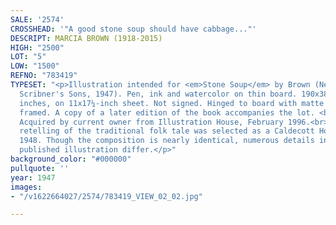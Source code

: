 ```yaml
---
SALE: '2574'
CROSSHEAD: '"A good stone soup should have cabbage..."'
DESCRIPT: MARCIA BROWN (1918-2015)
HIGH: "2500"
LOT: "5"
LOW: "1500"
REFNO: "783419"
TYPESET: "<p>Illustration intended for <em>Stone Soup</em> by Brown (New York: Charles
  Scribner's Sons, 1947). Pen, ink and watercolor on thin board. 190x385 mm; 7½x15
  inches, on 11x17¼-inch sheet. Not signed. Hinged to board with matte and archivally
  framed. A copy of a later edition of the book accompanies the lot. <br><br>Provenance:
  Acquired by current owner from Illustration House, February 1996.<br><br>Brown's
  retelling of the traditional folk tale was selected as a Caldecott Honor Book in
  1948. Though the composition is nearly identical, numerous details in the final
  published illustration differ.</p>"
background_color: "#000000"
pullquote: ''
year: 1947
images:
- "/v1622664027/2574/783419_VIEW_02_02.jpg"

---
```

